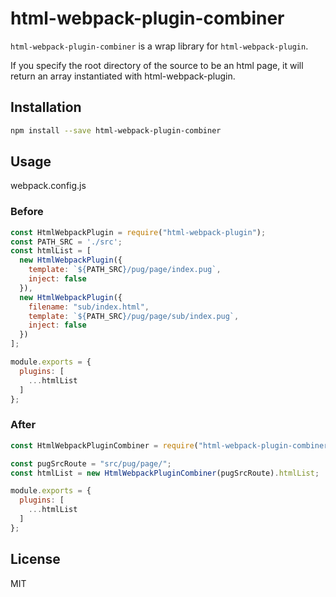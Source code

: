 # html-webpack-plugin-combiner

`html-webpack-plugin-combiner` is a wrap library for `html-webpack-plugin`.

If you specify the root directory of the source to be an html page, it will return an array instantiated with html-webpack-plugin.

## Installation

``` sh
npm install --save html-webpack-plugin-combiner
```

## Usage

webpack.config.js

### Before

``` js
const HtmlWebpackPlugin = require("html-webpack-plugin");
const PATH_SRC = './src';
const htmlList = [
  new HtmlWebpackPlugin({
    template: `${PATH_SRC}/pug/page/index.pug`,
    inject: false
  }),
  new HtmlWebpackPlugin({
    filename: "sub/index.html",
    template: `${PATH_SRC}/pug/page/sub/index.pug`,
    inject: false
  })
];

module.exports = {
  plugins: [
    ...htmlList
  ]
};
```

### After

``` js :src.js
const HtmlWebpackPluginCombiner = require("html-webpack-plugin-combiner");

const pugSrcRoute = "src/pug/page/";
const htmlList = new HtmlWebpackPluginCombiner(pugSrcRoute).htmlList;

module.exports = {
  plugins: [
    ...htmlList
  ]
};
```

## License

MIT
